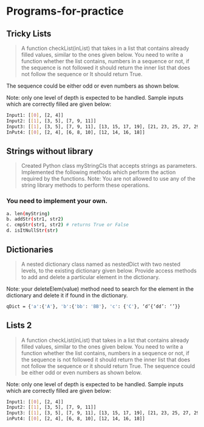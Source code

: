 # Programs-for-practice

## Tricky Lists

> A function checkList(inList) that takes in a list that contains already filled values, similar to the ones given below.
You need to write a function whether the list contains, numbers in a sequence or not, if the sequence is not followed it should return the inner list that does not follow the sequence or
It should return True.

The sequence could be either odd or even numbers as shown below.

Note: only one level of depth is expected to be handled.
Sample inputs which are correctly filled are given below:

```sh
Input1: [[0], [2, 4]]
Input2: [[1], [3, 5], [7, 9, 11]]
Input3: [[1], [3, 5], [7, 9, 11], [13, 15, 17, 19], [21, 23, 25, 27, 29]]
InPut4: [[0], [2, 4], [6, 8, 10], [12, 14, 16, 18]]
```
## Strings without library

> Created Python class myStringCls that accepts strings as parameters. Implemented the
following methods which perform the action required by the functions.
Note: You are not allowed to use any of the string library methods to perform these
operations. 

### You need to implement your own.

```sh
a. len(myString)
b. addStr(str1, str2)
c. cmpStr(str1, str2) # returns True or False
d. isItNullStr(str)
```

## Dictionaries

> A nested dictionary class named as nestedDict with two nested levels, to the existing
dictionary given below. Provide access methods to add and delete a particular element in the
dictionary.

Note: your deleteElem(value) method need to search for the element in the dictionary and
delete it if found in the dictionary.

```sh
qDict = {'a':{'A'}, 'b':{'bb': 'BB'}, 'c': {'C'}, ‘d’{‘dd’: ‘’}}
```

## Lists 2

> A function checkList(inList) that takes in a list that contains already filled values, similar to the ones given below.
You need to write a function whether the list contains, numbers in a sequence or not, if the sequence is not followed it should return the inner list that does not follow the sequence or it should return True.
The sequence could be either odd or even numbers as shown below.


Note: only one level of depth is expected to be handled.
Sample inputs which are correctly filled are given below:


```sh
Input1: [[0], [2, 4]]
Input2: [[1], [3, 5], [7, 9, 11]]
Input3: [[1], [3, 5], [7, 9, 11], [13, 15, 17, 19], [21, 23, 25, 27, 29]]
inPut4: [[0], [2, 4], [6, 8, 10], [12, 14, 16, 18]]
```
